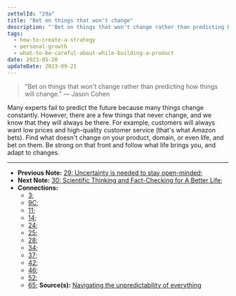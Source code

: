 ```yaml
---
zettelId: "29a"
title: "Bet on things that won't change"
description: "'Bet on things that won't change rather than predicting how things will change.' — Jason Cohen"
tags:
  - how-to-create-a-strategy
  - personal-growth
  - what-to-be-careful-about-while-building-a-product
date: 2023-05-20
updateDate: 2023-09-21
---
```


> "Bet on things that won't change rather than predicting how things will change." — Jason Cohen

Many experts fail to predict the future because many things change constantly. However, there are a few things that never change, and we know that they will always be there. For example, customers will always want low prices and high-quality customer service (that's what Amazon bets). Find what doesn't change on your product, domain, or even life, and bet on them. Be strong on that front and follow what life brings you, and adapt to changes.

---

- **Previous Note:** [29: Uncertainty is needed to stay open-minded](/notes/29/);
- **Next Note:** [30: Scientific Thinking and Fact-Checking for A Better Life](/notes/30/);
- **Connections:**
  - [3](/notes/3/);
  - [9C](/notes/9c/);
  - [11](/notes/11/);
  - [14](/notes/14/);
  - [24](/notes/24/);
  - [25](/notes/25/);
  - [28](/notes/28/);
  - [34](/notes/34/);
  - [37](/notes/37/);
  - [42](/notes/42/);
  - [46](/notes/46/);
  - [52](/notes/52/);
  - [65](/notes/65/);
**Source(s):** [Navigating the unpredictability of everything](https://longform.asmartbear.com/predict-the-future/)
